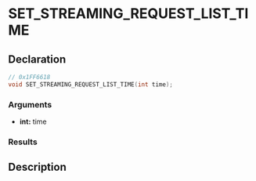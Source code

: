 # SET_STREAMING_REQUEST_LIST_TIME

## Declaration
```cpp
// 0x1FF6618
void SET_STREAMING_REQUEST_LIST_TIME(int time);
```

### Arguments
- **int:** time

### Results

## Description
